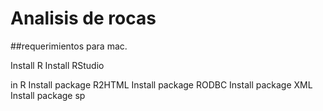 # Analisis de rocas

##requerimientos para mac.

Install R
Install RStudio

in R
Install package R2HTML
Install package RODBC
Install package XML
Install package sp

